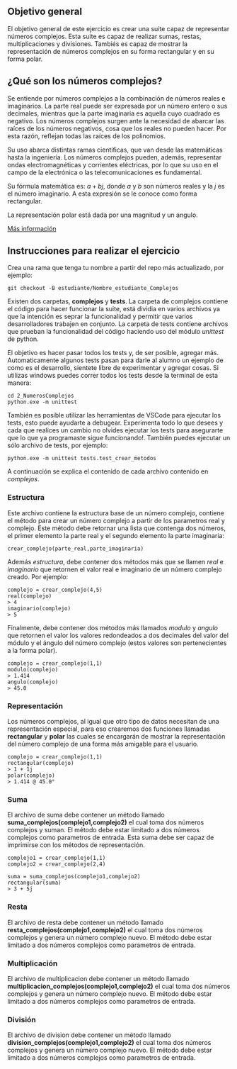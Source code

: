 ## Objetivo general

El objetivo general de este ejercicio es crear una suite capaz de representar números complejos. Esta suite es capaz de realizar sumas, restas, multiplicaciones y divisiones. Tambiés es capaz de mostrar la representación de números complejos en su forma rectangular y en su forma polar.

## ¿Qué son los números complejos?

Se entiende por números complejos a la combinación de números reales e imaginarios. La parte real puede ser expresada por un número entero o sus decimales, mientras que la parte imaginaria es aquella cuyo cuadrado es negativo. Los números complejos surgen ante la necesidad de abarcar las raíces de los números negativos, cosa que los reales no pueden hacer. Por esta razón, reflejan todas las raíces de los polinomios.

Su uso abarca distintas ramas científicas, que van desde las matemáticas hasta la ingeniería. Los números complejos pueden, además, representar ondas electromagnéticas y corrientes eléctricas, por lo que su uso en el campo de la electrónica o las telecomunicaciones es fundamental.

Su fórmula matemática es: $a + b j$, donde $a$ y $b$ son números reales y la $j$ es el número imaginario. A esta expresión se le conoce como forma rectangular.

La representación polar está dada por una magnitud y un angulo.

[Más información](https://www.ferrovial.com/es/stem/numeros-complejos/)

## Instrucciones para realizar el ejercicio

Crea una rama que tenga tu nombre a partir del repo más actualizado, por ejemplo:

```
git checkout -B estudiante/Nombre_estudiante_Complejos
```

Existen dos carpetas, **complejos** y **tests**. La carpeta de complejos contiene el código para hacer funcionar la suite, está dividia en varios archivos ya que la intención es seprar la funcionalidad y permitir que varios desarrolladores trabajen en conjunto. La carpeta de tests contiene archivos que prueban la funcionalidad del código haciendo uso del módulo *unittest* de python.

El objetivo es hacer pasar todos los tests y, de ser posible, agregar más. Automaticamente algunos tests pasan para darle al alumno un ejemplo de como es el desarrollo, sientete libre de experimentar y agregar cosas. Si utilizas windows puedes correr todos los tests desde la terminal de esta manera:

```
cd 2_NumerosComplejos
python.exe -m unittest
```

También es posible utilizar las herramientas de VSCode para ejecutar los tests, esto puede ayudarte a debugear. Experimenta todo lo que desees y cada que realices un cambio no olvides ejecutar los tests para asegurarte que lo que ya programaste sigue funcionando!. También puedes ejecutar un sólo archivo de tests, por ejemplo:

```
python.exe -m unittest tests.test_crear_metodos
```


A continuación se explica el contenido de cada archivo contenido en *complejos*.


### Estructura

Este archivo contiene la estructura base de un número complejo, contiene el método para crear un número complejo a partir de los parametros real y complejo. Este método debe retornar una lista que contenga dos números, el primer elemento la parte real y el segundo elemento la parte imaginaria:

```
crear_complejo(parte_real,parte_imaginaria)
```

Además *estructura*, debe contener dos métodos más que se llamen *real* e *imaginario* que retornen el valor real e imaginario de un número complejo creado. Por ejemplo:

```
complejo = crear_complejo(4,5)
real(complejo)
> 4
imaginario(complejo)
> 5
```

Finalmente, debe contener dos métodos más llamados *modulo* y *angulo* que retornen el valor los valores redondeados a dos decimales del valor del módulo y el ángulo del número complejo (estos valores son pertenecientes a la forma polar).

```
complejo = crear_complejo(1,1)
modulo(complejo)
> 1.414
angulo(complejo)
> 45.0
```

### Representación 

Los números complejos, al igual que otro tipo de datos necesitan de una representación especial, para eso crearemos dos funciones llamadas **rectangular** y **polar** las cuales se encargarán de mostrar la representación del número complejo de una forma más amigable para el usuario.

```
complejo = crear_complejo(1,1)
rectangular(complejo)
> 1 + 1j 
polar(complejo)
> 1.414 @ 45.0°
```

### Suma

El archivo de suma debe contener un método llamado **suma_complejos(complejo1,complejo2)** el cual toma dos números complejos y suman. El método debe estar limitado a dos números complejos como parametros de entrada. Esta suma debe ser capaz de imprimirse con los métodos de representación.

```
complejo1 = crear_complejo(1,1)
complejo2 = crear_complejo(2,4)

suma = suma_complejos(complejo1,complejo2)
rectangular(suma)
> 3 + 5j
```


### Resta

El archivo de resta debe contener un método llamado **resta_complejos(complejo1,complejo2)** el cual toma dos números complejos y genera un número complejo nuevo. El método debe estar limitado a dos números complejos como parametros de entrada.

### Multiplicación

El archivo de multiplicacion debe contener un método llamado **multiplicacion_complejos(complejo1,complejo2)** el cual toma dos números complejos y genera un número complejo nuevo. El método debe estar limitado a dos números complejos como parametros de entrada.

### División

El archivo de division debe contener un método llamado **division_complejos(complejo1,complejo2)** el cual toma dos números complejos y genera un número complejo nuevo. El método debe estar limitado a dos números complejos como parametros de entrada.


